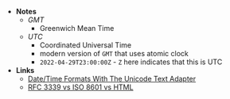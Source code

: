 - **Notes**
	- *GMT*
		- Greenwich Mean Time
	- *UTC*
		- Coordinated Universal Time 
		- modern version of `GMT` that uses atomic clock
		- `2022-04-29T23:00:00Z` - `Z` here indicates that this is UTC
- **Links**
	- [Date/Time Formats With The Unicode Text Adapter](https://help.scribesoft.com/scribeinsight/en/Subsystems/Insight/create_dts_files/manageconnections/textadapternew/date_time_formats.htm)
	- [RFC 3339 vs ISO 8601 vs HTML](https://ijmacd.github.io/rfc3339-iso8601/)